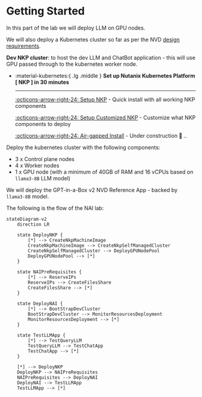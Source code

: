 # Getting Started

In this part of the lab we will deploy LLM on GPU nodes.

We will also deploy a Kubernetes cluster so far as per the NVD [design requirements](../conceptual/conceptual.md#management-kubernetes-cluster).

**Dev NKP cluster**: to host the dev LLM and ChatBot application - this will use GPU passed through to the kubernetes worker node.

<div class="grid cards" markdown>

-   :material-kubernetes:{ .lg .middle } __Set up Nutanix Kubernetes Platform [ NKP ] in 30 minutes__

    ---

    [:octicons-arrow-right-24: Setup NKP](../infra/infra_nkp.md) - Quick install with all working NKP components

    [:octicons-arrow-right-24: Setup Customized NKP](../appendix/infra_nkp_hard_way.md) - Customize what NKP components to deploy

    [:octicons-arrow-right-24: Air-gapped Install](../appendix/infra_nkp_hard_way.md) - Under construction :construction: .. 

</div>

Deploy the kubernetes cluster with the following components:

- 3 x Control plane nodes
- 4 x Worker nodes 
- 1 x GPU node (with a minimum of 40GB of RAM and 16 vCPUs based on ``llama3-8B`` LLM model)

We will deploy the GPT-in-a-Box v2 NVD Reference App - backed by ``llama3-8B`` model.

The following is the flow of the NAI lab:

```mermaid
stateDiagram-v2
    direction LR

    state DeployNKP {
        [*] --> CreateNkpMachineImage
        CreateNkpMachineImage --> CreateNkpSelfManagedCluster
        CreateNkpSelfManagedCluster --> DeployGPUNodePool
        DeployGPUNodePool --> [*]
    }
    
    state NAIPreRequisites {
        [*] --> ReserveIPs
        ReserveIPs --> CreateFilesShare
        CreateFilesShare --> [*]
    }
    
    state DeployNAI {
        [*] --> BootStrapDevCluster
        BootStrapDevCluster --> MonitorResourcesDeployment
        MonitorResourcesDeployment --> [*]
    }

    state TestLLMApp {
        [*] --> TestQueryLLM
        TestQueryLLM --> TestChatApp
        TestChatApp --> [*]
    }

    [*] --> DeployNKP
    DeployNKP --> NAIPreRequisites
    NAIPreRequisites --> DeployNAI
    DeployNAI --> TestLLMApp
    TestLLMApp --> [*]
```

